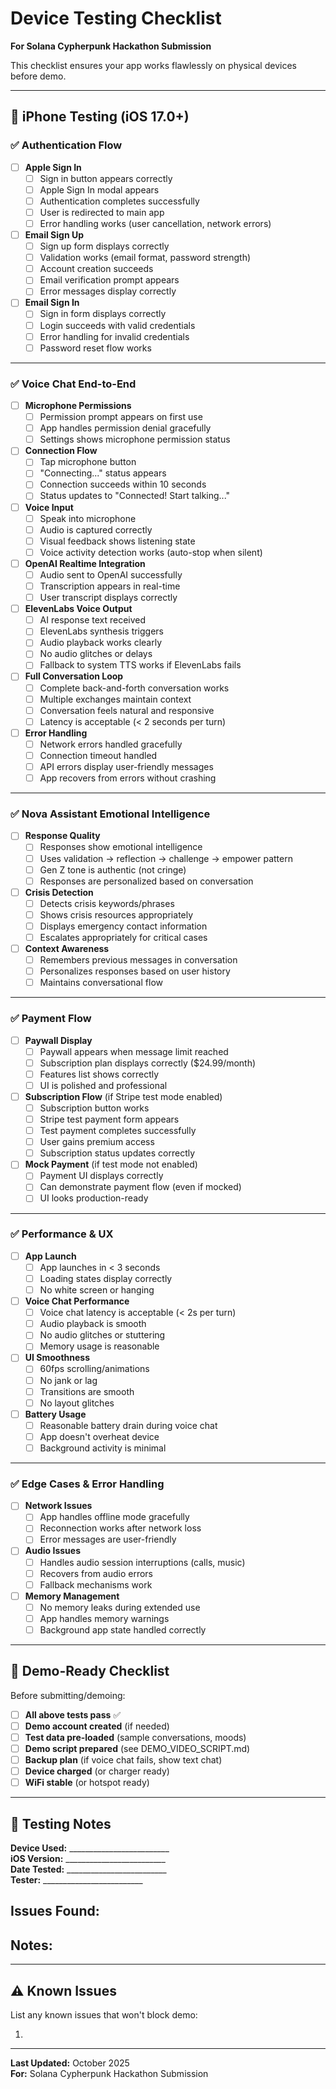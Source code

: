 # Device Testing Checklist

**For Solana Cypherpunk Hackathon Submission**

This checklist ensures your app works flawlessly on physical devices before demo.

---

## 📱 iPhone Testing (iOS 17.0+)

### ✅ Authentication Flow

- [ ] **Apple Sign In**
  - [ ] Sign in button appears correctly
  - [ ] Apple Sign In modal appears
  - [ ] Authentication completes successfully
  - [ ] User is redirected to main app
  - [ ] Error handling works (user cancellation, network errors)

- [ ] **Email Sign Up**
  - [ ] Sign up form displays correctly
  - [ ] Validation works (email format, password strength)
  - [ ] Account creation succeeds
  - [ ] Email verification prompt appears
  - [ ] Error messages display correctly

- [ ] **Email Sign In**
  - [ ] Sign in form displays correctly
  - [ ] Login succeeds with valid credentials
  - [ ] Error handling for invalid credentials
  - [ ] Password reset flow works

---

### ✅ Voice Chat End-to-End

- [ ] **Microphone Permissions**
  - [ ] Permission prompt appears on first use
  - [ ] App handles permission denial gracefully
  - [ ] Settings shows microphone permission status

- [ ] **Connection Flow**
  - [ ] Tap microphone button
  - [ ] "Connecting..." status appears
  - [ ] Connection succeeds within 10 seconds
  - [ ] Status updates to "Connected! Start talking..."

- [ ] **Voice Input**
  - [ ] Speak into microphone
  - [ ] Audio is captured correctly
  - [ ] Visual feedback shows listening state
  - [ ] Voice activity detection works (auto-stop when silent)

- [ ] **OpenAI Realtime Integration**
  - [ ] Audio sent to OpenAI successfully
  - [ ] Transcription appears in real-time
  - [ ] User transcript displays correctly

- [ ] **ElevenLabs Voice Output**
  - [ ] AI response text received
  - [ ] ElevenLabs synthesis triggers
  - [ ] Audio playback works clearly
  - [ ] No audio glitches or delays
  - [ ] Fallback to system TTS works if ElevenLabs fails

- [ ] **Full Conversation Loop**
  - [ ] Complete back-and-forth conversation works
  - [ ] Multiple exchanges maintain context
  - [ ] Conversation feels natural and responsive
  - [ ] Latency is acceptable (< 2 seconds per turn)

- [ ] **Error Handling**
  - [ ] Network errors handled gracefully
  - [ ] Connection timeout handled
  - [ ] API errors display user-friendly messages
  - [ ] App recovers from errors without crashing

---

### ✅ Nova Assistant Emotional Intelligence

- [ ] **Response Quality**
  - [ ] Responses show emotional intelligence
  - [ ] Uses validation → reflection → challenge → empower pattern
  - [ ] Gen Z tone is authentic (not cringe)
  - [ ] Responses are personalized based on conversation

- [ ] **Crisis Detection**
  - [ ] Detects crisis keywords/phrases
  - [ ] Shows crisis resources appropriately
  - [ ] Displays emergency contact information
  - [ ] Escalates appropriately for critical cases

- [ ] **Context Awareness**
  - [ ] Remembers previous messages in conversation
  - [ ] Personalizes responses based on user history
  - [ ] Maintains conversational flow

---

### ✅ Payment Flow

- [ ] **Paywall Display**
  - [ ] Paywall appears when message limit reached
  - [ ] Subscription plan displays correctly ($24.99/month)
  - [ ] Features list shows correctly
  - [ ] UI is polished and professional

- [ ] **Subscription Flow** (if Stripe test mode enabled)
  - [ ] Subscription button works
  - [ ] Stripe test payment form appears
  - [ ] Test payment completes successfully
  - [ ] User gains premium access
  - [ ] Subscription status updates correctly

- [ ] **Mock Payment** (if test mode not enabled)
  - [ ] Payment UI displays correctly
  - [ ] Can demonstrate payment flow (even if mocked)
  - [ ] UI looks production-ready

---

### ✅ Performance & UX

- [ ] **App Launch**
  - [ ] App launches in < 3 seconds
  - [ ] Loading states display correctly
  - [ ] No white screen or hanging

- [ ] **Voice Chat Performance**
  - [ ] Voice chat latency is acceptable (< 2s per turn)
  - [ ] Audio playback is smooth
  - [ ] No audio glitches or stuttering
  - [ ] Memory usage is reasonable

- [ ] **UI Smoothness**
  - [ ] 60fps scrolling/animations
  - [ ] No jank or lag
  - [ ] Transitions are smooth
  - [ ] No layout glitches

- [ ] **Battery Usage**
  - [ ] Reasonable battery drain during voice chat
  - [ ] App doesn't overheat device
  - [ ] Background activity is minimal

---

### ✅ Edge Cases & Error Handling

- [ ] **Network Issues**
  - [ ] App handles offline mode gracefully
  - [ ] Reconnection works after network loss
  - [ ] Error messages are user-friendly

- [ ] **Audio Issues**
  - [ ] Handles audio session interruptions (calls, music)
  - [ ] Recovers from audio errors
  - [ ] Fallback mechanisms work

- [ ] **Memory Management**
  - [ ] No memory leaks during extended use
  - [ ] App handles memory warnings
  - [ ] Background app state handled correctly

---

## 🎯 Demo-Ready Checklist

Before submitting/demoing:

- [ ] **All above tests pass** ✅
- [ ] **Demo account created** (if needed)
- [ ] **Test data pre-loaded** (sample conversations, moods)
- [ ] **Demo script prepared** (see DEMO_VIDEO_SCRIPT.md)
- [ ] **Backup plan** (if voice chat fails, show text chat)
- [ ] **Device charged** (or charger ready)
- [ ] **WiFi stable** (or hotspot ready)

---

## 📝 Testing Notes

**Device Used:** _________________________  
**iOS Version:** _________________________  
**Date Tested:** _________________________  
**Tester:** _________________________  

**Issues Found:**
- 

**Notes:**
- 

---

## ⚠️ Known Issues

List any known issues that won't block demo:

1. 

---

**Last Updated:** October 2025  
**For:** Solana Cypherpunk Hackathon Submission

